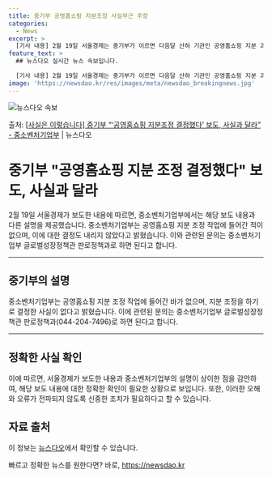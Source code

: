 ```yaml
---
title: 중기부 공영홈쇼핑 지분조정 사실무근 주장
categories:
  - News
excerpt: >
  [기사 내용] 2월 19일 서울경제는 중기부가 이르면 다음달 산하 기관인 공영홈쇼핑 지분 과반 이상 보유를 …
feature_text: >
  ## 뉴스다오 실시간 뉴스 속보입니다.

  [기사 내용] 2월 19일 서울경제는 중기부가 이르면 다음달 산하 기관인 공영홈쇼핑 지분 과반 이상 보유를 …
image: 'https://newsdao.kr/res/images/meta/newsdao_breakingnews.jpg'
---
```


![뉴스다오 속보](https://newsdao.kr/res/images/meta/newsdao_breakingnews.jpg)

<p>출처: <a href="https://newsdao.kr/3203" rel="dofollow">[사실은 이렇습니다] 중기부 “‘공영홈쇼핑 지분조정 결정했다’ 보도, 사실과 달라” - 중소벤처기업부</a> | 뉴스다오</p>

<h1>중기부 "공영홈쇼핑 지분 조정 결정했다" 보도, 사실과 달라</h1>

<p data-ke-size="size16">2월 19일 서울경제가 보도한 내용에 따르면, 중소벤처기업부에서는 해당 보도 내용과 다른 설명을 제공했습니다. 중소벤처기업부는 공영홈쇼핑 지분 조정 작업에 들어간 적이 없으며, 이에 대한 결정도 내리지 않았다고 밝혔습니다. 이와 관련된 문의는 중소벤처기업부 글로벌성장정책관 판로정책과로 하면 된다고 합니다.</p>

<hr>

<h2 data-ke-size="size26">중기부의 설명</h2>
<p data-ke-size="size16">중소벤처기업부는 공영홈쇼핑 지분 조정 작업에 들어간 바가 없으며, 지분 조정을 하기로 결정한 사실이 없다고 밝혔습니다. 이에 관련된 문의는 중소벤처기업부 글로벌성장정책관 판로정책과(044-204-7496)로 하면 된다고 합니다.</p>

<hr>

<h2 data-ke-size="size26">정확한 사실 확인</h2>
<p data-ke-size="size16">이에 따르면, 서울경제가 보도한 내용과 중소벤처기업부의 설명이 상이한 점을 감안하여, 해당 보도 내용에 대한 정확한 확인이 필요한 상황으로 보입니다. 또한, 이러한 오해와 오류가 전파되지 않도록 신중한 조치가 필요하다고 할 수 있습니다.</p>

<h2 data-ke-size="size26">자료 출처</h2>
<p data-ke-size="size16">이 정보는 <a href="https://newsdao.kr/3203">뉴스다오</a>에서 확인할 수 있습니다.</p>
 

빠르고 정확한 뉴스를 원한다면? 바로, <a href="https://newsdao.kr" rel="dofollow">https://newsdao.kr</a>


